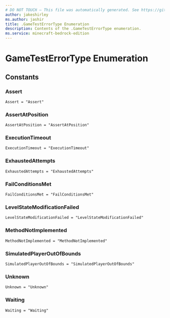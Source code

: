 ```yaml
---
# DO NOT TOUCH — This file was automatically generated. See https://github.com/mojang/minecraftapidocsgenerator to modify descriptions, examples, etc.
author: jakeshirley
ms.author: jashir
title: .GameTestErrorType Enumeration
description: Contents of the .GameTestErrorType enumeration.
ms.service: minecraft-bedrock-edition
---
```

# GameTestErrorType Enumeration

## Constants
### **Assert**
`Assert = "Assert"`
### **AssertAtPosition**
`AssertAtPosition = "AssertAtPosition"`
### **ExecutionTimeout**
`ExecutionTimeout = "ExecutionTimeout"`
### **ExhaustedAttempts**
`ExhaustedAttempts = "ExhaustedAttempts"`
### **FailConditionsMet**
`FailConditionsMet = "FailConditionsMet"`
### **LevelStateModificationFailed**
`LevelStateModificationFailed = "LevelStateModificationFailed"`
### **MethodNotImplemented**
`MethodNotImplemented = "MethodNotImplemented"`
### **SimulatedPlayerOutOfBounds**
`SimulatedPlayerOutOfBounds = "SimulatedPlayerOutOfBounds"`
### **Unknown**
`Unknown = "Unknown"`
### **Waiting**
`Waiting = "Waiting"`
